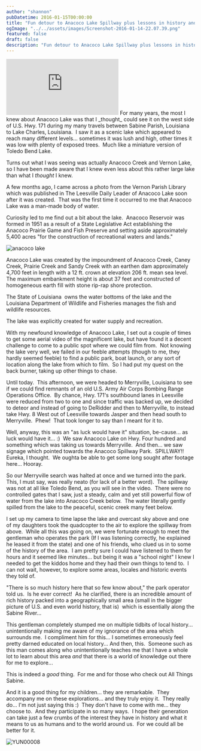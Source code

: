 ```yaml
---
author: "shannon"
pubDatetime: 2016-01-15T00:00:00
title: "Fun detour to Anacoco Lake Spillway plus lessons in history and challenges to explore more"
ogImage: "../../assets/images/Screenshot-2016-01-14-22.07.39.png"
featured: false
draft: false
description: "Fun detour to Anacoco Lake Spillway plus lessons in history and challenges to explore more"
---
```


<iframe class="w-full aspect-video" src="https://www.youtube.com/embed/xKroodgeCW8" title="YouTube video player" frameborder="0" allow="accelerometer; autoplay; clipboard-write; encrypted-media; gyroscope; picture-in-picture; web-share" allowfullscreen></iframe>
For many years, the most I knew about Anacoco Lake was that I _thought_ could see it on the west side of U.S. Hwy. 171 during my many travels between Sabine Parish, Louisiana to Lake Charles, Louisiana.  I saw it as a scenic lake which appeared to reach many different levels... sometimes it was lush and high, other times it was low with plenty of exposed trees.  Much like a miniature version of Toledo Bend Lake.<!--more-->

Turns out what I was seeing was actually Anacoco Creek and Vernon Lake, so I have been made aware that I knew even less about this rather large lake than what I _thought_ I knew.

A few months ago, I came across a photo from the Vernon Parish Library which was published in The Leesville Daily Leader of Anacoco Lake soon after it was created.  That was the first time it occurred to me that Anacoco Lake was a man-made body of water.

Curiosity led to me find out a bit about the lake.  Anacoco Reservoir was formed in 1951 as a result of a State Legislative Act establishing the Anacoco Prairie Game and Fish Preserve and setting aside approximately 5,400 acres "for the construction of recreational waters and lands."

![anacoco lake](@assets/images/anacoco-lake.jpg)

Anacoco Lake was created by the impoundment of Anacoco Creek, Caney Creek, Prairie Creek and Sandy Creek with an earthen dam approximately 4,700 feet in length with a 12 ft. crown at elevation 206 ft. mean sea level.  The maximum embankment height is about 37 feet and constructed of homogeneous earth fill with stone rip-rap shore protection.

The State of Louisiana  owns the water bottoms of the lake and the Louisiana Department of Wildlife and Fisheries manages the fish and wildlife resources.

The lake was explicitly created for water supply and recreation.

With my newfound knowledge of Anacoco Lake, I set out a couple of times to get some aerial video of the magnificent lake, but have found it a decent challenge to come to a public spot where we could film from.  Not knowing the lake very well, we failed in our feeble attempts (though to me, they hardly seemed feeble) to find a public park, boat launch, or any sort of location along the lake from which to film.  So I had put my quest on the back burner, taking up other things to chase.

Until today.  This afternoon, we were headed to Merryville, Louisiana to see if we could find remnants of an old U.S. Army Air Corps Bombing Range Operations Office.  By chance, Hwy. 171's southbound lanes in Leesville were reduced from two to one and since traffic was backed up, we decided to deteor and instead of going to DeRidder and then to Merryville, to instead take Hwy. 8 West out of Leesville towards Jasper and then head south to Merryville.  Phew!  That took longer to say than I meant for it to.

Well, anyway, this was an "as luck would have it" situation, be-cause... as luck would have it... :)  We saw Anacoco Lake on Hwy. Four hundred and something which was taking us towards Merryville.  And then... we saw signage which pointed towards the Anacoco Spillway Park.  SPILLWAY!!  Eureka, I thought.  We oughta be able to get some long sought after footage here... Hooray.

So our Merryville search was halted at once and we turned into the park.  This, I must say, was really neato (for lack of a better word).  The spillway was not at all like Toledo Bend, as you will see in the video.  There were no controlled gates that I saw, just a steady, calm and yet still powerful flow of water from the lake into Anacoco Creek below.  The water literally gently spilled from the lake to the peaceful, scenic creek many feet below.

I set up my camera to time lapse the lake and overcast sky above and one of my daughters took the quadcopter to the air to explore the spillway from above.  While all this was going on, we were fortunate enough to meet the gentleman who operates the park (If I was listening correctly, he explained he leased it from the state) and one of his friends, who clued us in to some of the history of the area.  I am pretty sure I could have listened to them for hours and it seemed like minutes... but being it was a "school night" I knew I needed to get the kiddos home and they had their own things to tend to.  I can not wait, however, to explore some areas, locales and historic events they told of.

"There is so much history here that so few know about," the park operator told us.  Is he ever correct!  As he clarified, there is an incredible amount of rich history packed into a geographically small area (small in the bigger picture of U.S. and even world history, that is)  which is essentially along the Sabine River...

This gentleman completely stumped me on multiple tidbits of local history... unintentionally making me aware of my ignorance of the area which surrounds me.  I compliment him for this... I sometimes erroneously feel pretty darned educated on local history... And then, this.  Someone such as this man comes along who unintentionally teaches me that I have a whole lot to learn about this area _and_ that there is a world of knowledge out there for me to explore...

This is indeed a _good_ thing.  For me and for those who check out All Things Sabine.

And it is a good thing for my children... they are remarkable.  They accompany me on these explorations... and they truly enjoy it.  They really do... I'm not just saying this :)  They don't have to come with me... they choose to.  And they participate in so many ways.  I hope their generation can take just a few crumbs of the interest they have in history and what it means to us as humans and to the world around us.  For we could all be better for it.

![YUN00008](@assets/images/YUN00008spillway.jpg)
